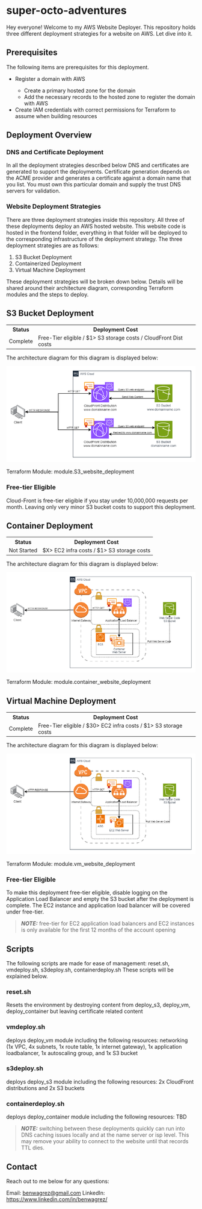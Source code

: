 # super-octo-adventures
Hey everyone! Welcome to my AWS Website Deployer. This repository holds three different deployment strategies for a website on AWS. Let dive into it.

## Prerequisites
The following items are prerequisites for this deployment.
<ul>
    <li>Register a domain with AWS</li>
    <ul>
        <li>Create a primary hosted zone for the domain</li>
        <li>Add the necessary records to the hosted zone to register the domain with AWS</li>
    </ul>
    <li>Create IAM credentials with correct permissions for Terraform to assume when building resources</li>
</ul>

## Deployment Overview

### DNS and Certificate Deployment
In all the deployment strategies described below DNS and certificates are generated to support the deployments. Certificate generation depends on the ACME provider and generates a certificate against a domain name that you list. You must own this particular domain and supply the trust DNS servers for validation.

### Website Deployment Strategies
There are three deployment strategies inside this repository. All three of these deployments deploy an AWS hosted website. This website code is hosted in the frontend folder, everything in that folder will be deployed to the corresponding infrastructure of the deployment strategy. The three deployment strategies are as follows:
<ol>
    <li>S3 Bucket Deployment</li>
    <li>Containerized Deployment</li>
    <li>Virtual Machine Deployment</li>
</ol>
These deployment strategies will be broken down below. Details will be shared around their architecture diagram, corresponding Terraform modules and the steps to deploy.

## S3 Bucket Deployment
<table>
    <tr>
        <th>Status</th><th>Deployment Cost</th>
    </tr>
    <tr>
        <td>Complete</td><td>Free-Tier eligible / $1> S3 storage costs / CloudFront Dist costs</td>
    </tr>
</table>
The architecture diagram for this diagram is displayed below:

![S3 Deployment Diagram](assets/S3WebDiagram.drawio.png)

Terraform Module:
module.S3_website_deployment

### Free-tier Eligible
Cloud-Front is free-tier eligible if you stay under 10,000,000 requests per month. Leaving only very minor S3 bucket costs to support this deployment.

## Container Deployment
<table>
    <tr>
        <th>Status</th><th>Deployment Cost</th>
    </tr>
    <tr>
        <td>Not Started</td><td>$X> EC2 infra costs / $1> S3 storage costs</td>
    </tr>
</table>
The architecture diagram for this diagram is displayed below:

![Alt text](assets/ContainerDiagram.drawio.png)

Terraform Module:
module.container_website_deployment

## Virtual Machine Deployment
<table>
    <tr>
        <th>Status</th><th>Deployment Cost</th>
    </tr>
    <tr>
        <td>Complete</td><td>Free-Tier eligible / $30> EC2 infra costs / $1> S3 storage costs</td>
    </tr>
</table>
The architecture diagram for this diagram is displayed below:

![VM Deployment Diagram](assets/VMWebDiagram.drawio.png)

Terraform Module:
module.vm_website_deployment

### Free-tier Eligible
To make this deployment free-tier eligible, disable logging on the Application Load Balancer and empty the S3 bucket after the deployment is complete. The EC2 instance and application load balancer will be covered under free-tier.
> **_NOTE:_**  free-tier for EC2 application load balancers and EC2 instances is only available for the first 12 months of the account opening

## Scripts
The following scripts are made for ease of management: reset.sh, vmdeploy.sh, s3deploy.sh, containerdeploy.sh
These scripts will be explained below.

### reset.sh
Resets the environment by destroying content from deploy_s3, deploy_vm, deploy_container but leaving certificate related content

### vmdeploy.sh
deploys deploy_vm module including the following resources: networking (1x VPC, 4x subnets, 
1x route table, 1x internet gateway), 1x application loadbalancer, 1x autoscaling group, and 1x S3 bucket

### s3deploy.sh
deploys deploy_s3 module including the following resources: 2x CloudFront distributions and 2x S3 buckets

### containerdeploy.sh
deploys deploy_container module including the following resources: TBD

> **_NOTE:_**  switching between these deployments quickly can run into DNS caching issues locally and at the name server or isp level. This may remove your ability to connect to the website until that records TTL dies.

## Contact

Reach out to me below for any questions:

Email: benwagrez@gmail.com
LinkedIn: https://www.linkedin.com/in/benwagrez/